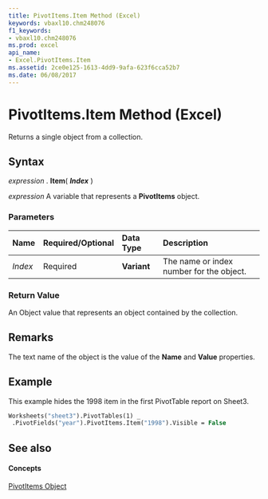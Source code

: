 ```yaml
---
title: PivotItems.Item Method (Excel)
keywords: vbaxl10.chm248076
f1_keywords:
- vbaxl10.chm248076
ms.prod: excel
api_name:
- Excel.PivotItems.Item
ms.assetid: 2ce0e125-1613-4dd9-9afa-623f6cca52b7
ms.date: 06/08/2017
---
```



# PivotItems.Item Method (Excel)

Returns a single object from a collection.


## Syntax

 _expression_ . **Item**( **_Index_** )

 _expression_ A variable that represents a **PivotItems** object.


### Parameters



|**Name**|**Required/Optional**|**Data Type**|**Description**|
|:-----|:-----|:-----|:-----|
| _Index_|Required| **Variant**|The name or index number for the object.|

### Return Value

An Object value that represents an object contained by the collection.


## Remarks

The text name of the object is the value of the **Name** and **Value** properties.


## Example

This example hides the 1998 item in the first PivotTable report on Sheet3.


```vb
Worksheets("sheet3").PivotTables(1) _ 
 .PivotFields("year").PivotItems.Item("1998").Visible = False
```


## See also


#### Concepts


[PivotItems Object](pivotitems-object-excel.md)

